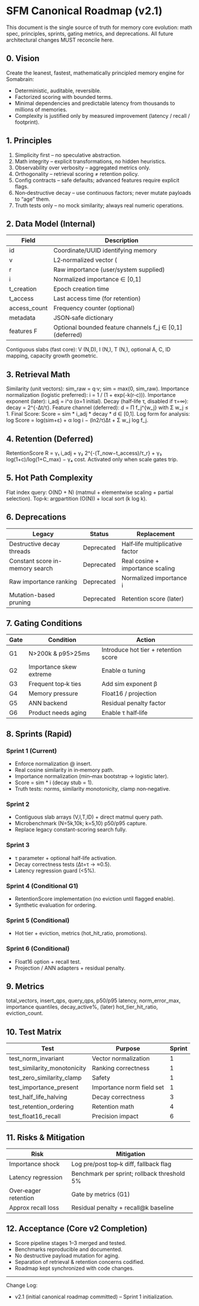 <!-- Canonical Roadmap for SomaFractalMemory (SFM) v2.1 -->

# SFM Canonical Roadmap (v2.1)

This document is the single source of truth for memory core evolution: math spec, principles, sprints, gating metrics, and deprecations. All future architectural changes MUST reconcile here.

## 0. Vision
Create the leanest, fastest, mathematically principled memory engine for Somabrain:
* Deterministic, auditable, reversible.
* Factorized scoring with bounded terms.
* Minimal dependencies and predictable latency from thousands to millions of memories.
* Complexity is justified only by measured improvement (latency / recall / footprint).

## 1. Principles
1. Simplicity first – no speculative abstraction.
2. Math integrity – explicit transformations, no hidden heuristics.
3. Observability over verbosity – aggregated metrics only.
4. Orthogonality – retrieval scoring ≠ retention policy.
5. Config contracts – safe defaults; advanced features require explicit flags.
6. Non‑destructive decay – use continuous factors; never mutate payloads to “age” them.
7. Truth tests only – no mock similarity; always real numeric operations.

## 2. Data Model (Internal)
| Field | Description |
|-------|-------------|
| id | Coordinate/UUID identifying memory |
| v | L2‑normalized vector (||v||₂ = 1) float32 |
| r | Raw importance (user/system supplied) |
| i | Normalized importance ∈ [0,1] |
| t_creation | Epoch creation time |
| t_access | Last access time (for retention) |
| access_count | Frequency counter (optional) |
| metadata | JSON‑safe dictionary |
| features F | Optional bounded feature channels f_j ∈ [0,1] (deferred) |

Contiguous slabs (fast core): V (N,D), I (N,), T (N,), optional A, C, ID mapping, capacity growth geometric.

## 3. Retrieval Math
Similarity (unit vectors): sim_raw = q·v; sim = max(0, sim_raw).
Importance normalization (logistic preferred): i = 1 / (1 + exp(-k(r-c))).
Importance exponent (later): i_adj = i^α (α=1 initial).
Decay (half‑life τ, disabled if τ=∞): decay = 2^{-Δt/τ}.
Feature channel (deferred): d = Π f_j^{w_j} with Σ w_j ≤ 1.
Final Score: Score = sim * i_adj * decay * d ∈ [0,1].
Log form for analysis: log Score = log(sim+ε) + α log i − (ln2/τ)Δt + Σ w_j log f_j.

## 4. Retention (Deferred)
RetentionScore R = γ₁ i_adj + γ₂ 2^{-(T_now−t_access)/τ_r} + γ₃ log(1+c)/log(1+C_max) − γ₄ cost.
Activated only when scale gates trip.

## 5. Hot Path Complexity
Flat index query: O(ND + N) (matmul + elementwise scaling + partial selection).
Top‑k: argpartition (O(N)) + local sort (k log k).

## 6. Deprecations
| Legacy | Status | Replacement |
|--------|--------|-------------|
| Destructive decay threads | Deprecated | Half‑life multiplicative factor |
| Constant score in-memory search | Deprecated | Real cosine + importance scaling |
| Raw importance ranking | Deprecated | Normalized importance i |
| Mutation-based pruning | Deprecated | Retention score (later) |

## 7. Gating Conditions
| Gate | Condition | Action |
|------|-----------|--------|
| G1 | N>200k & p95>25ms | Introduce hot tier + retention score |
| G2 | Importance skew extreme | Enable α tuning |
| G3 | Frequent top‑k ties | Add sim exponent β |
| G4 | Memory pressure | Float16 / projection |
| G5 | ANN backend | Residual penalty factor |
| G6 | Product needs aging | Enable τ half‑life |

## 8. Sprints (Rapid)
### Sprint 1 (Current)
* Enforce normalization @ insert.
* Real cosine similarity in in‑memory path.
* Importance normalization (min–max bootstrap → logistic later).
* Score = sim * i (decay stub = 1).
* Truth tests: norms, similarity monotonicity, clamp non‑negative.

### Sprint 2
* Contiguous slab arrays (V,I,T,ID) + direct matmul query path.
* Microbenchmark (N=5k,10k; k=5,10) p50/p95 capture.
* Replace legacy constant-scoring search fully.

### Sprint 3
* τ parameter + optional half‑life activation.
* Decay correctness tests (Δt=τ → ≈0.5).
* Latency regression guard (<5%).

### Sprint 4 (Conditional G1)
* RetentionScore implementation (no eviction until flagged enable).
* Synthetic evaluation for ordering.

### Sprint 5 (Conditional)
* Hot tier + eviction, metrics (hot_hit_ratio, promotions).

### Sprint 6 (Conditional)
* Float16 option + recall test.
* Projection / ANN adapters + residual penalty.

## 9. Metrics
total_vectors, insert_qps, query_qps, p50/p95 latency, norm_error_max, importance quantiles, decay_active%, (later) hot_tier_hit_ratio, eviction_count.

## 10. Test Matrix
| Test | Purpose | Sprint |
|------|---------|--------|
| test_norm_invariant | Vector normalization | 1 |
| test_similarity_monotonicity | Ranking correctness | 1 |
| test_zero_similarity_clamp | Safety | 1 |
| test_importance_present | Importance norm field set | 1 |
| test_half_life_halving | Decay correctness | 3 |
| test_retention_ordering | Retention math | 4 |
| test_float16_recall | Precision impact | 6 |

## 11. Risks & Mitigation
| Risk | Mitigation |
|------|------------|
| Importance shock | Log pre/post top‑k diff, fallback flag |
| Latency regression | Benchmark per sprint; rollback threshold 5% |
| Over‑eager retention | Gate by metrics (G1) |
| Approx recall loss | Residual penalty + recall@k baseline |

## 12. Acceptance (Core v2 Completion)
* Score pipeline stages 1–3 merged and tested.
* Benchmarks reproducible and documented.
* No destructive payload mutation for aging.
* Separation of retrieval & retention concerns codified.
* Roadmap kept synchronized with code changes.

---
Change Log:
* v2.1 (initial canonical roadmap committed) – Sprint 1 initialization.
